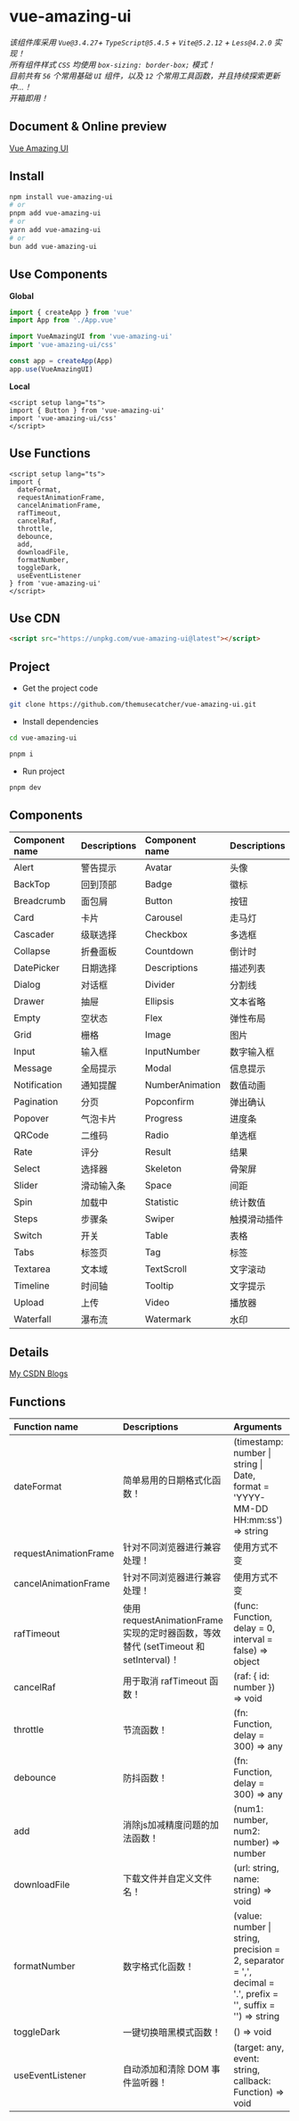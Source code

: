 # vue-amazing-ui

*该组件库采用 `Vue@3.4.27`+ `TypeScript@5.4.5` + `Vite@5.2.12` + `Less@4.2.0` 实现！*<br/>
*所有组件样式 `CSS` 均使用 `box-sizing: border-box;` 模式！*<br/>
*目前共有 `56` 个常用基础 `UI` 组件，以及 `12` 个常用工具函数，并且持续探索更新中...！*<br/>
*开箱即用！*

## Document & Online preview

[Vue Amazing UI](https://themusecatcher.github.io/vue-amazing-ui/)

## Install

```bash
npm install vue-amazing-ui
# or
pnpm add vue-amazing-ui
# or
yarn add vue-amazing-ui
# or
bun add vue-amazing-ui
```

## Use Components

**Global**

```ts
import { createApp } from 'vue'
import App from './App.vue'

import VueAmazingUI from 'vue-amazing-ui'
import 'vue-amazing-ui/css'

const app = createApp(App)
app.use(VueAmazingUI)
```

**Local**

```vue
<script setup lang="ts">
import { Button } from 'vue-amazing-ui'
import 'vue-amazing-ui/css'
</script>
```

## Use Functions

```vue
<script setup lang="ts">
import {
  dateFormat,
  requestAnimationFrame,
  cancelAnimationFrame,
  rafTimeout,
  cancelRaf,
  throttle,
  debounce,
  add,
  downloadFile,
  formatNumber,
  toggleDark,
  useEventListener
} from 'vue-amazing-ui'
</script>
```

## Use CDN

```html
<script src="https://unpkg.com/vue-amazing-ui@latest"></script>
```

## Project

- Get the project code

```sh
git clone https://github.com/themusecatcher/vue-amazing-ui.git
```

- Install dependencies

```sh
cd vue-amazing-ui

pnpm i
```

- Run project

```sh
pnpm dev
```

## Components

Component name | Descriptions | Component name | Descriptions
:-- | :-- | :-- | :--
Alert | 警告提示 | Avatar | 头像
BackTop | 回到顶部 | Badge | 徽标
Breadcrumb | 面包屑 | Button | 按钮
Card | 卡片 | Carousel | 走马灯
Cascader | 级联选择 | Checkbox | 多选框
Collapse | 折叠面板 | Countdown | 倒计时
DatePicker | 日期选择 | Descriptions | 描述列表
Dialog | 对话框 | Divider | 分割线
Drawer | 抽屉 | Ellipsis | 文本省略
Empty | 空状态 | Flex | 弹性布局
Grid | 栅格 | Image | 图片
Input | 输入框 | InputNumber | 数字输入框
Message | 全局提示 | Modal | 信息提示
Notification | 通知提醒 | NumberAnimation | 数值动画
Pagination | 分页 | Popconfirm | 弹出确认
Popover | 气泡卡片 | Progress | 进度条
QRCode | 二维码 | Radio | 单选框
Rate | 评分 | Result | 结果
Select | 选择器 | Skeleton | 骨架屏
Slider | 滑动输入条 | Space | 间距
Spin | 加载中 | Statistic | 统计数值
Steps | 步骤条 | Swiper | 触摸滑动插件
Switch | 开关 | Table | 表格
Tabs | 标签页 | Tag | 标签
Textarea | 文本域 | TextScroll | 文字滚动
Timeline | 时间轴 | Tooltip | 文字提示
Upload | 上传 | Video | 播放器
Waterfall | 瀑布流 | Watermark | 水印

## Details

[My CSDN Blogs](https://blog.csdn.net/Dandrose)

## Functions

Function name | Descriptions | Arguments
:-- | :-- | :--
dateFormat | 简单易用的日期格式化函数！ | (timestamp: number &#124; string &#124; Date, format = 'YYYY-MM-DD HH:mm:ss') => string
requestAnimationFrame | 针对不同浏览器进行兼容处理！ | 使用方式不变
cancelAnimationFrame | 针对不同浏览器进行兼容处理！ | 使用方式不变
rafTimeout | 使用 requestAnimationFrame 实现的定时器函数，等效替代 (setTimeout 和 setInterval)！ | (func: Function, delay = 0, interval = false) => object
cancelRaf | 用于取消 rafTimeout 函数！ | (raf: { id: number }) => void
throttle | 节流函数！ | (fn: Function, delay = 300) => any
debounce | 防抖函数！ | (fn: Function, delay = 300) => any
add | 消除js加减精度问题的加法函数！ | (num1: number, num2: number) => number
downloadFile | 下载文件并自定义文件名！ | (url: string, name: string) => void
formatNumber | 数字格式化函数！ | (value: number &#124; string, precision = 2, separator = ',', decimal = '.', prefix = '', suffix = '') => string
toggleDark | 一键切换暗黑模式函数！ | () => void
useEventListener | 自动添加和清除 DOM 事件监听器！ | (target: any, event: string, callback: Function) => void
